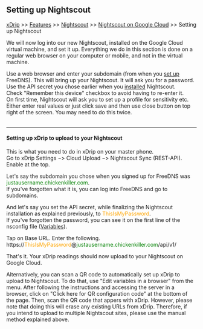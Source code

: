 ## Setting up Nightscout  
[xDrip](../../README.md) >> [Features](../Features_page) >> [Nightscout](../Nightscout_page) >> [Nightscout on Google Cloud](./GoogleCloud) >> Setting up Nightscout  
  
We will now log into our new Nightscout, installed on the Google Cloud virtual machine, and set it up.  Everything we do in this section is done on a regular web browser on your computer or mobile, and not in the virtual machine.   
  
Use a web browser and enter your subdomain (from when you [set up](./FreeDNS.md) FreeDNS).  This will bring up your Nightscout.  It will ask you for a password.  Use the API secret you chose earlier when you [installed](./NS_Install) Nightscout.  
Check "Remember this device" checkbox to avoid having to re-enter it.  
On first time, Nightscout will ask you to set up a profile for sensitivity etc.  Either enter real values or just click save and then use close button on top right of the screen.  You may need to do this twice.  
<br/>  
  
---  
  
#### **Setting up xDrip to upload to your Nightscout**  
  
This is what you need to do in xDrip on your master phone.  
Go to xDrip Settings &#8722;> Cloud Upload &#8722;> Nightscout Sync (REST-API).  
Enable at the top.  

Let's say the subdomain you chose when you signed up for FreeDNS was <span style="color:green">justausername\.chickenkiller\.com</span>.  
If you've forgotten what it is, you can log into FreeDNS and go to subdomains.  
  
And let's say you set the API secret, while finalizing the Nightscout installation as explained previously, to <span style="color:orange">ThisIsMyPassword</span>.  
If you've forgotten the password, you can see it on the first line of the nsconfig file ([Variables](./NS_Variables)).  
  
Tap on Base URL.  Enter the following.  
https://<span style="color:orange">ThisIsMyPassword</span>@<span style="color:green">justausername\.chickenkiller\.com</span>/api/v1/  
  
That's it.  Your xDrip readings should now upload to your Nightscout on Google Cloud.  
  
Alternatively, you can scan a QR code to automatically set up xDrip to upload to Nightscout.  To do that, use "Edit variables in a browser" from the menu.  After following the instructions and accessing the server in a browser, click on "Click here for QR configuration code" at the bottom of the page.  Then, scan the QR code that appers with xDrip.  However, please note that doing this will erase any existing URLs from xDrip.  Therefore, if you intend to upload to multiple Nightscout sites, please use the manual method explained above.  
  

